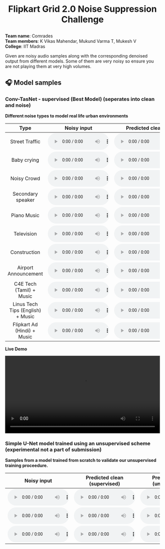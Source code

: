 <h1 align="center">
<p>Flipkart Grid 2.0 Noise Suppression Challenge</p>
</h1>

<p class="text">
<b>Team name</b>: Comrades <br>
<b>Team members</b>: K Vikas Mahendar, Mukund Varma T, Mukesh V <br>
<b>College</b>: IIT Madras
</p>

<p class="text">Given are noisy audio samples along with the corresponding denoised output from different models. Some of them are very noisy so ensure you are not playing them at very high volumes.</p>

## 🎧 Model samples

### Conv-TasNet - supervised (Best Model) (seperates into clean and noise)

<p class="text"><b>Different noise types to model real life urban environments</b></p>

<style>
audio { width: 200px; }
</style>

| Type | Noisy input | Predicted clean | Predicted noise |  
|:---:|:---:|:---:|:---:|
| Street Traffic |<audio src="{{ site.url }}/assets/audio/1.wav" controls preload></audio>|<audio src="{{ site.url }}/assets/audio/1_clean.wav" controls preload></audio>|<audio src="{{ site.url }}/assets/audio/1_noise.wav" controls preload></audio>|
| Baby crying |<audio src="{{ site.url }}/assets/audio/2.wav" controls preload></audio>|<audio src="{{ site.url }}/assets/audio/2_clean.wav" controls preload></audio>|<audio src="{{ site.url }}/assets/audio/2_noise.wav" controls preload></audio>|
| Noisy Crowd |<audio src="{{ site.url }}/assets/audio/3.wav" controls preload></audio>|<audio src="{{ site.url }}/assets/audio/3_clean.wav" controls preload></audio>|<audio src="{{ site.url }}/assets/audio/3_noise.wav" controls preload></audio>|
| Secondary speaker |<audio src="{{ site.url }}/assets/audio/4.wav" controls preload></audio>|<audio src="{{ site.url }}/assets/audio/4_clean.wav" controls preload></audio>|<audio src="{{ site.url }}/assets/audio/4_noise.wav" controls preload></audio>|
| Piano Music |<audio src="{{ site.url }}/assets/audio/5.wav" controls preload></audio>|<audio src="{{ site.url }}/assets/audio/5_clean.wav" controls preload></audio>|<audio src="{{ site.url }}/assets/audio/5_noise.wav" controls preload></audio>|
| Television |<audio src="{{ site.url }}/assets/audio/6.wav" controls preload></audio>|<audio src="{{ site.url }}/assets/audio/6_clean.wav" controls preload></audio>|<audio src="{{ site.url }}/assets/audio/6_noise.wav" controls preload></audio>|
| Construction |<audio src="{{ site.url }}/assets/audio/7.wav" controls preload></audio>|<audio src="{{ site.url }}/assets/audio/7_clean.wav" controls preload></audio>|<audio src="{{ site.url }}/assets/audio/7_noise.wav" controls preload></audio>|
| Airport Announcement |<audio src="{{ site.url }}/assets/audio/8.wav" controls preload></audio>|<audio src="{{ site.url }}/assets/audio/8_clean.wav" controls preload></audio>|<audio src="{{ site.url }}/assets/audio/8_noise.wav" controls preload></audio>|
| C4E Tech (Tamil) + Music |<audio src="{{ site.url }}/assets/audio/9.wav" controls preload></audio>|<audio src="{{ site.url }}/assets/audio/9_clean.wav" controls preload></audio>|<audio src="{{ site.url }}/assets/audio/9_noise.wav" controls preload></audio>|
| Linus Tech Tips (English) + Music |<audio src="{{ site.url }}/assets/audio/10.wav" controls preload></audio>|<audio src="{{ site.url }}/assets/audio/10_clean.wav" controls preload></audio>|<audio src="{{ site.url }}/assets/audio/10_noise.wav" controls preload></audio>|
| Flipkart Ad (Hindi) + Music |<audio src="{{ site.url }}/assets/audio/11.wav" controls preload></audio>|<audio src="{{ site.url }}/assets/audio/11_clean.wav" controls preload></audio>|<audio src="{{ site.url }}/assets/audio/11_noise.wav" controls preload></audio>|

<p class="text"><b>Live Demo</b></p>

<video style="width: 100%;" controls="controls">
  <source src="{{ site.url }}/assets/video/demo.mp4" type="video/mp4">
  Your browser does not support the HTML5 Video element.
</video>

### Simple U-Net model trained using an unsupervised scheme (experimental not a part of submission)

<p class="text"><b>Samples from a model trained from scratch to validate our unsupervised training proceedure.</b></p>

| Noisy input | Predicted clean (supervised) | Predicted clean (unsupervised) |  
|:---:|:---:|:---:|
|<audio src="{{ site.url }}/assets/audio/12.wav" controls preload></audio>|<audio src="{{ site.url }}/assets/audio/12_sup.wav" controls preload></audio>|<audio src="{{ site.url }}/assets/audio/12_unsup.wav" controls preload></audio>|
|<audio src="{{ site.url }}/assets/audio/13.wav" controls preload></audio>|<audio src="{{ site.url }}/assets/audio/13_sup.wav" controls preload></audio>|<audio src="{{ site.url }}/assets/audio/13_unsup.wav" controls preload></audio>|
|<audio src="{{ site.url }}/assets/audio/14.wav" controls preload></audio>|<audio src="{{ site.url }}/assets/audio/14_sup.wav" controls preload></audio>|<audio src="{{ site.url }}/assets/audio/14_unsup.wav" controls preload></audio>|